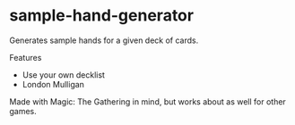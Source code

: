 # sample-hand-generator
Generates sample hands for a given deck of cards.

Features
- Use your own decklist
- London Mulligan

Made with Magic: The Gathering in mind, but works about as well for other games.
